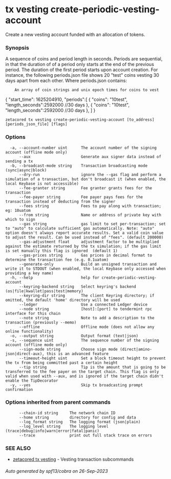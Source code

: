 # tx vesting create-periodic-vesting-account

Create a new vesting account funded with an allocation of tokens.

### Synopsis

A sequence of coins and period length in seconds. Periods are sequential, in that the duration of of a period only starts at the end of the previous period. The duration of the first period starts upon account creation. For instance, the following periods.json file shows 20 "test" coins vesting 30 days apart from each other.
		Where periods.json contains:

		An array of coin strings and unix epoch times for coins to vest
{ "start_time": 1625204910,
"periods":[
 {
  "coins": "10test",
  "length_seconds":2592000 //30 days
 },
 {
	"coins": "10test",
	"length_seconds":2592000 //30 days
 },
]
	}
		

```
zetacored tx vesting create-periodic-vesting-account [to_address] [periods_json_file] [flags]
```

### Options

```
  -a, --account-number uint      The account number of the signing account (offline mode only)
      --aux                      Generate aux signer data instead of sending a tx
  -b, --broadcast-mode string    Transaction broadcasting mode (sync|async|block) 
      --dry-run                  ignore the --gas flag and perform a simulation of a transaction, but don't broadcast it (when enabled, the local Keybase is not accessible)
      --fee-granter string       Fee granter grants fees for the transaction
      --fee-payer string         Fee payer pays fees for the transaction instead of deducting from the signer
      --fees string              Fees to pay along with transaction; eg: 10uatom
      --from string              Name or address of private key with which to sign
      --gas string               gas limit to set per-transaction; set to "auto" to calculate sufficient gas automatically. Note: "auto" option doesn't always report accurate results. Set a valid coin value to adjust the result. Can be used instead of "fees". (default 200000)
      --gas-adjustment float     adjustment factor to be multiplied against the estimate returned by the tx simulation; if the gas limit is set manually this flag is ignored  (default 1)
      --gas-prices string        Gas prices in decimal format to determine the transaction fee (e.g. 0.1uatom)
      --generate-only            Build an unsigned transaction and write it to STDOUT (when enabled, the local Keybase only accessed when providing a key name)
  -h, --help                     help for create-periodic-vesting-account
      --keyring-backend string   Select keyring's backend (os|file|kwallet|pass|test|memory) 
      --keyring-dir string       The client Keyring directory; if omitted, the default 'home' directory will be used
      --ledger                   Use a connected Ledger device
      --node string              [host]:[port] to tendermint rpc interface for this chain 
      --note string              Note to add a description to the transaction (previously --memo)
      --offline                  Offline mode (does not allow any online functionality)
  -o, --output string            Output format (text|json) 
  -s, --sequence uint            The sequence number of the signing account (offline mode only)
      --sign-mode string         Choose sign mode (direct|amino-json|direct-aux), this is an advanced feature
      --timeout-height uint      Set a block timeout height to prevent the tx from being committed past a certain height
      --tip string               Tip is the amount that is going to be transferred to the fee payer on the target chain. This flag is only valid when used with --aux, and is ignored if the target chain didn't enable the TipDecorator
  -y, --yes                      Skip tx broadcasting prompt confirmation
```

### Options inherited from parent commands

```
      --chain-id string     The network chain ID
      --home string         directory for config and data 
      --log_format string   The logging format (json|plain) 
      --log_level string    The logging level (trace|debug|info|warn|error|fatal|panic) 
      --trace               print out full stack trace on errors
```

### SEE ALSO

* [zetacored tx vesting](zetacored_tx_vesting.md)	 - Vesting transaction subcommands

###### Auto generated by spf13/cobra on 26-Sep-2023

